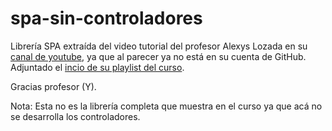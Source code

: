 # spa-sin-controladores
Librería SPA extraída del video tutorial del profesor Alexys Lozada en su [canal de youtube](https://www.youtube.com/user/Alexyslozada), ya que al parecer ya no está en su cuenta de GitHub.
Adjuntado el [incio de su playlist del curso](https://www.youtube.com/watch?v=UXV-RHYBLNo&amp;list=PLfHn_OMWQAHDC8ygmxDs7nw904o7FwpXA&amp;index=1).

Gracias profesor (Y).

Nota: Esta no es la librería completa que muestra en el curso ya que acá no se desarrolla los controladores. 
